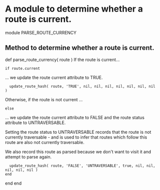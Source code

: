 # A module to determine whether a route is current.

module PARSE_ROUTE_CURRENCY
## Method to determine whether a route is current.

  def parse_route_currency( route )
If the route is current...

    if route.current
... we update the route current attribute to TRUE.

      update_route_hash( route, 'TRUE', nil, nil, nil, nil, nil, nil, nil )
Otherwise, if the route is not current ...

    else
... we update the route current attribute to FALSE and the route status attribute to UNTRAVERSABLE.

Setting the route status to UNTRAVERSABLE records that the route is not currently traversable - and is used to infer that routes which follow this route are also not currently traversable.

We also record this route as parsed because we don't want to visit it and attempt to parse again.

      update_route_hash( route, 'FALSE', 'UNTRAVERSABLE', true, nil, nil, nil, nil, nil )
    end
  end
end